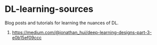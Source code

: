 # DL-learning-sources
Blog posts and tutorials for learning the nuances of DL.

1. https://medium.com/@jonathan_hui/deep-learning-designs-part-3-e0b15ef09ccc 
